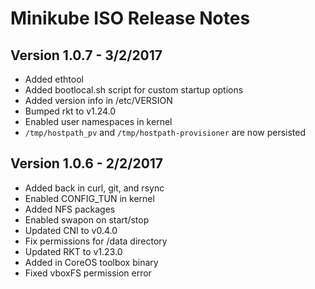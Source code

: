 # Minikube ISO Release Notes

## Version 1.0.7 - 3/2/2017
* Added ethtool
* Added bootlocal.sh script for custom startup options
* Added version info in /etc/VERSION
* Bumped rkt to v1.24.0
* Enabled user namespaces in kernel
* `/tmp/hostpath_pv` and `/tmp/hostpath-provisioner` are now persisted

## Version 1.0.6 - 2/2/2017
* Added back in curl, git, and rsync
* Enabled CONFIG_TUN in kernel
* Added NFS packages
* Enabled swapon on start/stop
* Updated CNI to v0.4.0
* Fix permissions for /data directory
* Updated RKT to v1.23.0
* Added in CoreOS toolbox binary
* Fixed vboxFS permission error
